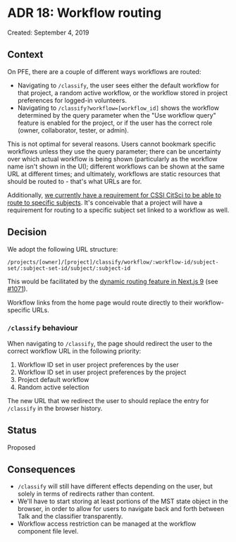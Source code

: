 # ADR 18: Workflow routing

Created: September 4, 2019

## Context

On PFE, there are a couple of different ways workflows are routed:

- Navigating to `/classify`, the user sees either the default workflow for that project, a random active workflow, or the workflow stored in project preferences for logged-in volunteers.
- Navigating to `/classify?workflow=[workflow_id]` shows the workflow determined by the query parameter when the "Use workflow query" feature is enabled for the project, or if the user has the correct role (owner, collaborator, tester, or admin).

This is not optimal for several reasons. Users cannot bookmark specific workflows unless they use the query parameter; there can be uncertainty over which actual workflow is being shown (particularly as the workflow name isn't shown in the UI); different workflows can be shown at the same URL at different times; and ultimately, workflows are static resources that should be routed to - that's what URLs are for.

Additionally, [we currently have a requirement for CSSI CitSci to be able to route to specific subjects](https://github.com/zooniverse/front-end-monorepo/issues/806#issuecomment-495685027). It's conceivable that a project will have a requirement for routing to a specific subject set linked to a workflow as well.

## Decision

We adopt the following URL structure:

```
/projects/[owner]/[project]/classify/workflow/:workflow-id/subject-set/:subject-set-id/subject/:subject-id
```

This would be facilitated by the [dynamic routing feature in Next.js 9](https://github.com/zeit/next.js/#dynamic-routing) (see [#1071](https://github.com/zooniverse/front-end-monorepo/pull/1071)).

Workflow links from the home page would route directly to their workflow-specific URLs.

### `/classify` behaviour

When navigating to `/classify`, the page should redirect the user to the correct workflow URL in the following priority:

1. Workflow ID set in user project preferences by the user
1. Workflow ID set in user project preferences by the project
1. Project default workflow
1. Random active selection

The new URL that we redirect the user to should replace the entry for `/classify` in the browser history.

## Status

Proposed

## Consequences

- `/classify` will still have different effects depending on the user, but solely in terms of redirects rather than content.
- We'll have to start storing at least portions of the MST state object in the browser, in order to allow for users to navigate back and forth between Talk and the classifier transparently.
- Workflow access restriction can be managed at the workflow component file level.
